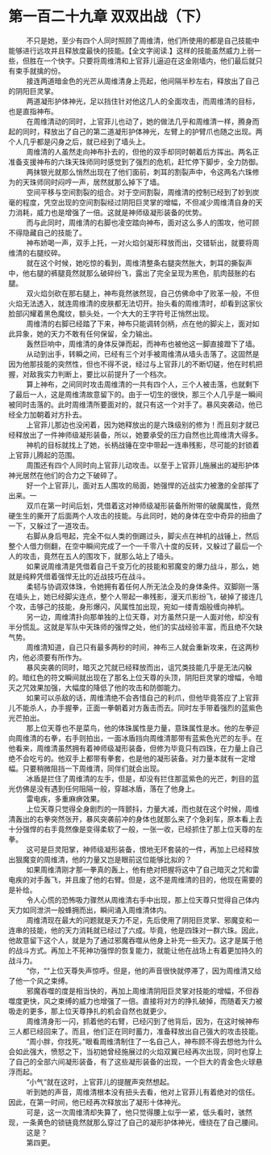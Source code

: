 <h1>第一百二十九章 双双出战（下）</h1>
<div id="content">&nbsp&nbsp&nbsp&nbsp&nbsp&nbsp&nbsp&nbsp
 不只是她，至少有四个人同时照顾了周维清，他们所使用的都是自己技能中能够进行远攻并且释放度最快的技能。【全文字阅读.】这样的技能虽然威力上弱一些，但胜在一个快字。只要将周维清和上官菲儿逼迫在这金刚墙内，他们最后就只有束手就擒的份。
 <br/>&nbsp&nbsp&nbsp&nbsp&nbsp&nbsp&nbsp&nbsp
 接连两道暗金色的光芒从周维清身上亮起，他间隔半秒左右，释放出了自己的阴阳巨灵掌。
 <br/>&nbsp&nbsp&nbsp&nbsp&nbsp&nbsp&nbsp&nbsp
 两道凝形护体神光，足以挡住针对他这几人的全面攻击，而周维清的目标，也是直指神布。
 <br/>&nbsp&nbsp&nbsp&nbsp&nbsp&nbsp&nbsp&nbsp
 在周维清动的同时，上官菲儿也动了，她的做法几乎和周维清一样，腾身而起的同时，释放出了自己的第二道凝形护体神光，左臂上的护臂爪也随之出现。两个人几乎都是闪身之后，就已经到了墙头上。
 <br/>&nbsp&nbsp&nbsp&nbsp&nbsp&nbsp&nbsp&nbsp
 周维清的人虽然走向神布扑去的，但他的双手却同时朝着后方挥出。两名正准备支援神布的六珠天珠师同时感觉到了强烈的危机，赶忙停下脚步，全力防御。
 <br/>&nbsp&nbsp&nbsp&nbsp&nbsp&nbsp&nbsp&nbsp
 两抹银光就那么悄然出现在了他们面前，刺耳的割裂声中，令这两名六珠修为的天珠师同时闷哼一声，居然就那么掉下了墙。
 <br/>&nbsp&nbsp&nbsp&nbsp&nbsp&nbsp&nbsp&nbsp
 空间平移与空间割裂的组合。对于空间割裂，周维清的控制已经到了妙到炭毫的程度，凭空出现的空间割裂经过阴阳巨灵掌的增幅，不但减少周维清自身的天力消耗，威力也是增强了一倍。这就是神师级凝形装备的优势。
 <br/>&nbsp&nbsp&nbsp&nbsp&nbsp&nbsp&nbsp&nbsp
 而与此同时，周维清的右脚也凌空踏向神布，面对这么多人的围攻，他可顾不得隐藏自己的技能了。
 <br/>&nbsp&nbsp&nbsp&nbsp&nbsp&nbsp&nbsp&nbsp
 神布娇喝一声，双手上托，一对火焰剑凝形释放而出，交错斩出，就要将周维清的右腿绞碎。
 <br/>&nbsp&nbsp&nbsp&nbsp&nbsp&nbsp&nbsp&nbsp
 就在这个时候，她吃惊的看到，周维清整条右腿突然胀大，刺耳的撕裂声中，他右腿的裤腿竟然就那么破碎纷飞，露出了完全呈现为黑色，肌肉鼓胀的右腿。
 <br/>&nbsp&nbsp&nbsp&nbsp&nbsp&nbsp&nbsp&nbsp
 双火焰剑砍在那右腿上，神布竟然骇然现，自己仿佛命中了败革一般，不但火焰无法透入，就连周维清的皮肤都无法切开。抬头看的周维清时，却看到这家伙脸部闪耀着黑色魔纹，额头处，一个大大的王字符号正悄然出现。
 <br/>&nbsp&nbsp&nbsp&nbsp&nbsp&nbsp&nbsp&nbsp
 周维清的右脚已经踏了下来，神布只能调转剑柄，点在他的脚尖上，面对如此异象，她的天力不敢有任何保留，全力输出。
 <br/>&nbsp&nbsp&nbsp&nbsp&nbsp&nbsp&nbsp&nbsp
 轰然巨响中，周维清的身体反弹而起，而神布也被他这一脚直接蹬下了墙。
 <br/>&nbsp&nbsp&nbsp&nbsp&nbsp&nbsp&nbsp&nbsp
 从动到出手，转瞬之间，已经有三个对手被周维清从墙头击落了。这固然是因为他那技能的突然性，但也不得不说，经过与上官菲儿的不断切磋，他在时机把握，对敌我实力判断上，要比以前提升了一个档次。
 <br/>&nbsp&nbsp&nbsp&nbsp&nbsp&nbsp&nbsp&nbsp
 算上神布，之间同时攻击周维清的一共有四个人，三个人被击落，也就剩下了最后一人，这是周维清故意留下的。由于一切生的很快，那三个人几乎是一瞬间被同时击落的。此时周维清所要面对的，就只有这一个对手了。暴风突袭动，他已经全力加朝着对方扑去。
 <br/>&nbsp&nbsp&nbsp&nbsp&nbsp&nbsp&nbsp&nbsp
 上官菲儿那边也没闲着，因为她释放出的是六珠级别的修为！而且刻才就已经释放出了一件神师级凝形装备，所以，她要承受的压力自然也比周维清大得多。
 <br/>&nbsp&nbsp&nbsp&nbsp&nbsp&nbsp&nbsp&nbsp
 神机的目标就找上了她，长柄战锤在空中带起一连串残影，尽可能的封锁着上官菲儿腾起的范围。
 <br/>&nbsp&nbsp&nbsp&nbsp&nbsp&nbsp&nbsp&nbsp
 周围还有四个人同时向上官菲儿动攻击。以至于上官菲儿施展出的凝形护体神光居然在他们的合力之下破碎了。
 <br/>&nbsp&nbsp&nbsp&nbsp&nbsp&nbsp&nbsp&nbsp
 好一个上官菲儿，面对五人围攻的局面，她强悍的近战实力被激的全部挥了出来。一
 <br/>&nbsp&nbsp&nbsp&nbsp&nbsp&nbsp&nbsp&nbsp
 双爪在第一时间后划，凭借着这对神师级凝形装备所附带的破魔属性，竟然硬生生的撕开了后面两个人攻击的技能。与此同时，她的身体在空中奇异的扭曲了一下，又躲过了一道攻击。
 <br/>&nbsp&nbsp&nbsp&nbsp&nbsp&nbsp&nbsp&nbsp
 右脚从身后甩起，完全不似人类的倒踢过头，脚尖点在神机的战锤上，然后整个人借力侧翻，在空中瞬间完成了一个一千零八十度的反转，又躲过了最后一个人的攻击，竟然在五人的围攻下，就那么站上了墙头。
 <br/>&nbsp&nbsp&nbsp&nbsp&nbsp&nbsp&nbsp&nbsp
 如果说周维清是凭借着自己千变万化的技能和邪魔变的爆力战斗，那么，她就是纯粹凭借着强悍无比的近战技巧在战斗。
 <br/>&nbsp&nbsp&nbsp&nbsp&nbsp&nbsp&nbsp&nbsp
 柔韧与协调双体珠，令她拥有着任何人所无法企及的身体条件。双脚刚一落在墙头上，她已经脚尖连点，整个人带起一串残影，漫天爪影纷飞，破掉了接连几个攻，击够己的技能，身形爆闪，风属性加出现，宛如一缕青烟般缠向神机。
 <br/>&nbsp&nbsp&nbsp&nbsp&nbsp&nbsp&nbsp&nbsp
 另一边，周维清扑向那单独的上位天尊，对方虽然只是一人面对他，却没有半分慌乱。这就是军队中天珠师的强悍之处，他们的实战经验丰富，而且绝不欠缺气势。
 <br/>&nbsp&nbsp&nbsp&nbsp&nbsp&nbsp&nbsp&nbsp
 周维清知道，自己只有最多两秒的时间，神布三人就会重新攻来，在这两秒内，他必须要有所作为。
 <br/>&nbsp&nbsp&nbsp&nbsp&nbsp&nbsp&nbsp&nbsp
 暴风突袭的同时，暗灭之咒就已经释放而出，诅咒类技能几乎是无法闪躲的。暗红色的符文瞬间就出现在了那名上位天尊的头顶，阴阳巨灵掌的增幅，令暗灭之咒效果加强，大幅度的降低了他的攻击和防御能力。
 <br/>&nbsp&nbsp&nbsp&nbsp&nbsp&nbsp&nbsp&nbsp
 如果可以杀敌的话，周维清绝不会吝惜自己的利爪，但他毕竟答应了上官菲儿不能杀人，办手握拳，正面一拳朝着对方轰击而去。同时左手带着强烈的蓝紫色光芒拍出。
 <br/>&nbsp&nbsp&nbsp&nbsp&nbsp&nbsp&nbsp&nbsp
 那上位天尊也不是菜鸟，他的体珠属性是力量，意珠属性是水。他的左拳迎向周维清的右拳，右手则拍出，一面冰盾挡向周维清那带有蓝紫色光芒的左手。在他看来，周维清虽然拥有着神师级凝形装备，但修为毕竟只有四珠，在力量上自己绝不会吃亏的。他双手上都带有拳套，也是他的凝形装备。对力量本就有一定增幅。只要稍微阻挡一下周维清，同伴们就会出现。
 <br/>&nbsp&nbsp&nbsp&nbsp&nbsp&nbsp&nbsp&nbsp
 冰盾是拦住了周维清的左手，但是，却没有拦住那蓝紫色的光芒，刺目的蓝光仿佛是没有遇到任何阻隔一般，穿越冰盾，落在了他身上。
 <br/>&nbsp&nbsp&nbsp&nbsp&nbsp&nbsp&nbsp&nbsp
 雷电疾，多重麻痹效果。
 <br/>&nbsp&nbsp&nbsp&nbsp&nbsp&nbsp&nbsp&nbsp
 上位天尊只觉得全身剧烈的一阵颤抖，力量大减，而也就在这个时候，周维清轰出的右拳突然张开，暴风突袭前冲的身体也就那么来了个急刹车，原本看上去十分强悍的右手竟然像是变得柔软了一般，一张一收，已经抓住了那上位天尊的左拳。
 <br/>&nbsp&nbsp&nbsp&nbsp&nbsp&nbsp&nbsp&nbsp
 这可是巨灵阳掌，神师级凝形装备，恨地无环套装的一件，再加上已经释放出狠魔变的周维清，他的力量又岂是眼前这位能够比拟的？
 <br/>&nbsp&nbsp&nbsp&nbsp&nbsp&nbsp&nbsp&nbsp
 如果周维清刚才那一拳真的轰上，他有绝对把握将这中了自己暗灭之咒和雷电疾的对手轰飞，并且废了他的右臂。但是，这不是周维清的目的，他现在需要的是补给。
 <br/>&nbsp&nbsp&nbsp&nbsp&nbsp&nbsp&nbsp&nbsp
 令人心慌的恐怖吸力骤然从周维清右手中出现，那上位天尊只觉得自己体内天力如同泄洪一般蜂拥而出，瞬间涌入周维清体内。
 <br/>&nbsp&nbsp&nbsp&nbsp&nbsp&nbsp&nbsp&nbsp
 周维清现在最大的问题就是天力不足，先后使用了阴阳巨灵掌、邪魔变和一连串的技能，他的天力消耗就已经过了六成。毕竟，他是四珠对一群六珠。因此，他故意留下这个人，就是为了通过邪魔吞噬从他身上补充一些天力。这才是属于他的战斗方式。再加上不死神功强悍的恢复能力，就能让他在战场上有着更加持久的战斗力。
 <br/>&nbsp&nbsp&nbsp&nbsp&nbsp&nbsp&nbsp&nbsp
 “你，““上位天尊失声惊呼。但是，他的声音很快就停滞了，因为周维清又给了他一个风之束缚。
 <br/>&nbsp&nbsp&nbsp&nbsp&nbsp&nbsp&nbsp&nbsp
 邪魔吞噬的度是相当快的，再加上周维清阴阳巨灵掌对技能的增幅，不但吞噬度更快，风之束缚的威力也增强了一倍。直接将对方的挣扎破掉，而随着天力被吸走的更多，那上位天尊挣扎的机会自然也就更少。
 <br/>&nbsp&nbsp&nbsp&nbsp&nbsp&nbsp&nbsp&nbsp
 周维清身形一闪，抓着他的右臂，已经闪到了他背后，因为，在这时候神布三人都已经回来了。而且，他们正在同时蓄力，准备释放出自己强大的攻击技能。
 <br/>&nbsp&nbsp&nbsp&nbsp&nbsp&nbsp&nbsp&nbsp
 “周小胖，你找死。”眼看周维清制住了一名自己人，神布顾不得去想他为什么会如此强大，愤怒之下，当初她曾经施展过的火焰双翼已经再次出现，同时也穿上了自己的全部六间凝形装备，有了这些凝形装备的出现，一个巨大的青金色火球悬浮而起。
 <br/>&nbsp&nbsp&nbsp&nbsp&nbsp&nbsp&nbsp&nbsp
 “小气“就在这时，上官菲儿的提醒声突然想起。
 <br/>&nbsp&nbsp&nbsp&nbsp&nbsp&nbsp&nbsp&nbsp
 听到她的声音，周维清根本没有扭头去看，他对上官菲儿有着绝对的信任。因此，在第一时间，他已经再次释放出了凝形十体神光。
 <br/>&nbsp&nbsp&nbsp&nbsp&nbsp&nbsp&nbsp&nbsp
 可是，这一次周维清却失算了，他只觉得腰上似乎一紧，低头看时，骇然现，一条黄色的锁链竟然就那么穿过了自己的凝形护体神光，缠绕在了自己腰间。
 <br/>&nbsp&nbsp&nbsp&nbsp&nbsp&nbsp&nbsp&nbsp
 这是？
 <br/>&nbsp&nbsp&nbsp&nbsp&nbsp&nbsp&nbsp&nbsp
 第四更。
 <br/>&nbsp&nbsp&nbsp&nbsp&nbsp&nbsp&nbsp&nbsp
 <br/>&nbsp&nbsp&nbsp&nbsp&nbsp&nbsp&nbsp&nbsp
</div>
